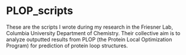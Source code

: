 # PLOP_scripts

These are the scripts I wrote during my research in the Friesner Lab, Columbia University Department of Chemistry. 
Their collective aim is to analyze outputted results from PLOP (the Protein Local Optimization Program) for prediction
of protein loop structures.
